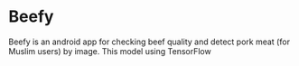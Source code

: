 # Beefy
Beefy is an android app for checking beef quality and detect pork meat (for Muslim users) by image. This model using TensorFlow
